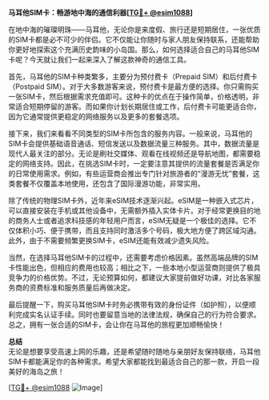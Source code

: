 **马耳他SIM卡：畅游地中海的通信利器[[TG💪+ @esim1088](https://t.me/s/esim1088)]**

在地中海的璀璨明珠——马耳他，无论你是来度假、旅行还是短期居住，一张优质的SIM卡都是必不可少的伴侣。它不仅能让你随时与家人朋友保持联系，还能帮助你更好地探索这个充满历史韵味的小岛国。那么，如何选择适合自己的马耳他SIM卡呢？今天就让我们一起来深入了解这款神奇的通信工具。

首先，马耳他的SIM卡种类繁多，主要分为预付费卡（Prepaid SIM）和后付费卡（Postpaid SIM）。对于大多数游客来说，预付费卡是最方便的选择。你只需购买一张SIM卡，然后根据需求充值即可。这种卡的优点在于操作简单，价格透明，非常适合短期停留的游客。而如果你计划长期居住或工作，后付费卡可能更适合你，因为它通常提供更稳定的网络服务以及更多的套餐选项。

接下来，我们来看看不同类型的SIM卡所包含的服务内容。一般来说，马耳他的SIM卡会提供基础语音通话、短信发送以及数据流量三种服务。其中，数据流量是现代人最关注的部分。无论是刷社交媒体、观看在线视频还是导航地图，都需要稳定的网络支持。因此，在挑选SIM卡时，一定要注意其提供的流量套餐是否满足你的日常使用需求。例如，有些运营商会推出专门针对旅游者的“漫游无忧”套餐，这类套餐不仅覆盖本地使用，还包含了国际漫游功能，非常实用。

除了传统的物理SIM卡外，近年来eSIM技术逐渐兴起。eSIM是一种嵌入式芯片，可以直接安装在手机或其他设备中，无需额外插入实体卡片。对于经常更换目的地的商务人士或者追求科技感的年轻用户而言，eSIM无疑是一个极佳的选择。它不仅体积小巧、便于携带，而且支持同时激活多个号码，极大地方便了跨区域沟通。此外，由于不需要频繁更换SIM卡，eSIM还能有效减少遗失风险。

当然，在选择马耳他SIM卡的过程中，还需要考虑价格因素。虽然高端品牌的SIM卡性能出色，但相应的费用也较高；相比之下，一些本地小型运营商则提供了极具竞争力的价格优势。不过，无论预算如何，都建议大家提前做好功课，对比各家服务商的资费标准和服务质量后再做决定。

最后提醒一下，购买马耳他SIM卡时务必携带有效的身份证件（如护照），以便顺利完成实名认证手续。同时也要留意当地的法律法规，确保自己的行为符合要求。总之，拥有一张合适的SIM卡，会让你在马耳他的旅程更加顺畅愉快！

**总结**  
无论是想要享受高速上网的乐趣，还是希望随时随地与亲朋好友保持联络，马耳他SIM卡都能满足你的各种需求。希望大家都能找到最适合自己的那一款，开启一段美好的海岛之旅！  

[[TG💪+ @esim1088](https://t.me/s/esim1088) ![Image](https://i.postimg.cc/4NQfJmqS/Snipaste-2025-05-13-00-14-12.png)]